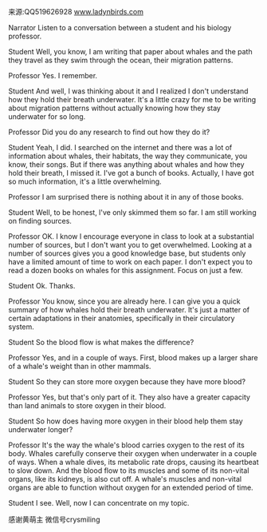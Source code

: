 来源:QQ519626928 www.ladynbirds.com

Narrator
Listen to a conversation between a student and his biology professor. 

Student
Well, you know, I am writing that paper about whales and the path they travel as they swim through the ocean, their migration patterns. 

Professor
Yes. I remember. 

Student
And well, I was thinking about it and I realized I don't understand how they hold their breath underwater. lt's a little crazy for me to be writing about migration patterns without actually knowing how they stay underwater for so long.

Professor
Did you do any research to find out how they do it? 

Student
Yeah, I did. I searched on the internet and there was a lot of information about whales, their habitats, the way they communicate, you know, their songs. But if there was anything about whales and how they hold their breath, I missed it. I've got a bunch of books. Actually, I have got so much information, it's a little overwhelming.

Professor
I am surprised there is nothing about it in any of those books.

Student
Well, to be honest, l've only skimmed them so far. I am still working on finding sources.

Professor
OK. I know I encourage everyone in class to look at a substantial number of sources, but I don't want you to get overwhelmed. Looking at a number of sources gives you a good knowledge base, but students only have a limited amount of time to work on each paper. I don't expect you to read a dozen books on whales for this assignment. Focus on just a few.

Student
Ok. Thanks.

Professor
You know, since you are already here. I can give you a quick summary of how whales hold their breath underwater. lt's just a matter of certain adaptations in their anatomies, specifically in their circulatory system.

Student
So the blood flow is what makes the difference? 

Professor
Yes, and in a couple of ways. First, blood makes up a larger share of a whale's weight than in other mammals.

Student
So they can store more oxygen because they have more blood?

Professor
Yes, but that's only part of it. They also have a greater capacity than land animals to store oxygen in their blood.

Student
So how does having more oxygen in their blood help them stay underwater longer?

Professor
It's the way the whale's blood carries oxygen to the rest of its body. Whales carefully conserve their oxygen when underwater in a couple of ways. When a whale dives, its metabolic rate drops, causing its heartbeat to slow down. And the blood flow to its muscles and some of its non-vital organs, like its kidneys, is also cut off. A whale's muscles and non-vital organs are able to function without oxygen for an extended period of time.

Student
I see. Well, now I can concentrate on my topic.

感谢黄萌主 微信号crysmiling